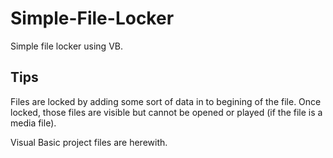 # Simple-File-Locker
Simple file locker using VB.


## Tips

  Files are locked by adding some sort of data in to begining of the file.
  Once locked, those files are visible but cannot be opened or played (if the file is a media file).
  
  Visual Basic project files are herewith.
